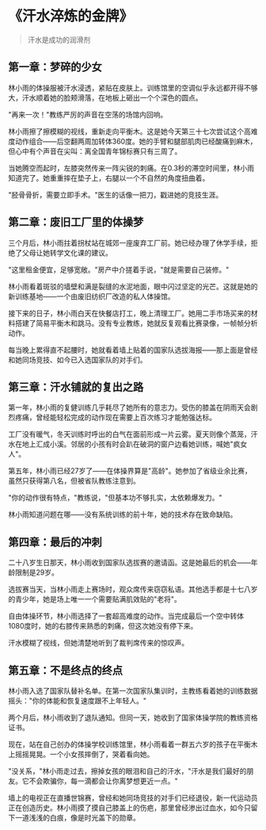 # 《汗水淬炼的金牌》  

> 汗水是成功的润滑剂  

## 第一章：梦碎的少女  

林小雨的体操服被汗水浸透，紧贴在皮肤上。训练馆里的空调似乎永远都开得不够大，汗水顺着她的脸颊滑落，在地板上砸出一个个深色的圆点。  

"再来一次！"教练严厉的声音在空荡的场馆内回响。  

林小雨擦了擦模糊的视线，重新走向平衡木。这是她今天第三十七次尝试这个高难度动作组合——后空翻两周加转体360度。她的手臂和腿部肌肉已经酸痛到麻木，但心中有个声音在尖叫：离全国青年锦标赛只有三周了。  

当她腾空而起时，左膝突然传来一阵尖锐的刺痛。在0.3秒的滞空时间里，林小雨知道完了。她重重摔在垫子上，右腿以一个不自然的角度扭曲着。  

"胫骨骨折，需要立即手术。"医生的话像一把刀，戳进她的竞技生涯。  

## 第二章：废旧工厂里的体操梦  

三个月后，林小雨拄着拐杖站在城郊一座废弃工厂前。她已经办理了休学手续，拒绝了父母让她转学文化课的建议。  

"这里租金便宜，足够宽敞。"房产中介搓着手说，"就是需要自己装修。"  

林小雨看着斑驳的墙壁和满是裂缝的水泥地面，眼中闪过坚定的光芒。这就是她的新训练基地——一个由废旧纺织厂改造的私人体操馆。  

接下来的日子，林小雨白天在快餐店打工，晚上清理工厂。她用二手市场买来的材料搭建了简易平衡木和跳马。没有专业教练，她就反复观看比赛录像，一帧帧分析动作。  

每当晚上累得直不起腰时，她就看着墙上贴着的国家队选拔海报——那上面是曾经和她同场竞技、如今已入选国家队的对手们。  

## 第三章：汗水铺就的复出之路  

第一年，林小雨的复健训练几乎耗尽了她所有的意志力。受伤的膝盖在阴雨天会剧烈疼痛，曾经能轻松完成的动作现在需要上百次练习才能勉强达标。  

工厂没有暖气，冬天训练时呼出的白气在面前形成一片云雾。夏天则像个蒸笼，汗水在地上汇成小溪。邻居的小孩有时会趴在破洞的窗户边看她训练，喊她"疯女人"。  

第五年，林小雨已经27岁了——在体操界算是"高龄"。她参加了省级业余比赛，虽然只获得第八名，但被省队教练注意到。  

"你的动作很有特点，"教练说，"但基本功不够扎实，太依赖爆发力。"  

林小雨知道问题在哪——没有系统训练的前十年，她的技术存在致命缺陷。  

## 第四章：最后的冲刺  

二十八岁生日那天，林小雨收到国家队选拔赛的邀请函。这是她最后的机会——年龄限制是29岁。  

选拔赛当天，当林小雨走上赛场时，观众席传来窃窃私语。其他选手都是十七八岁的青少年，她是场上唯一一个需要贴满肌效贴的"老将"。  

自由体操环节，林小雨选择了一套超高难度的动作。当完成最后一个空中转体1080度时，她的右膝传来熟悉的刺痛，但这次她没有停下来。  

汗水模糊了视线，但她清楚地听到了裁判席传来的惊叹声。  

## 第五章：不是终点的终点  

林小雨入选了国家队替补名单。在第一次国家队集训时，主教练看着她的训练数据摇头："你的体能和恢复速度跟不上年轻人。"  

两个月后，林小雨收到了退队通知。但同一天，她收到了国家体操学院的教练资格证书。  

现在，站在自己创办的体操学校训练馆里，林小雨看着一群五六岁的孩子在平衡木上摇摇晃晃。一个小女孩摔倒了，哭着看向她。  

"没关系，"林小雨走过去，擦掉女孩的眼泪和自己的汗水，"汗水是我们最好的朋友。它不会欺骗你，每一滴都会让你离梦想更近一点。"  

墙上的电视正在直播世锦赛，曾经和她同场竞技的对手们已经退役，新一代运动员正在创造历史。林小雨摸了摸自己膝盖上的伤疤，那里曾经渗出过血水，如今只留下一道浅浅的白痕，像是时光盖下的勋章。